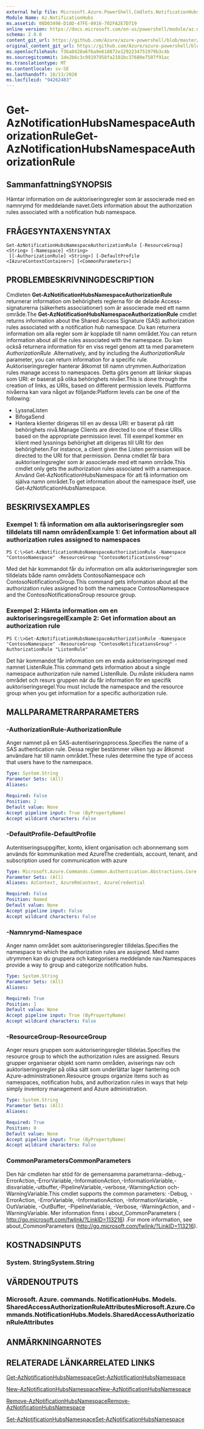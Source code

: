 ```yaml
---
external help file: Microsoft.Azure.PowerShell.Cmdlets.NotificationHubs.dll-Help.xml
Module Name: Az.NotificationHubs
ms.assetid: 08D03498-D18D-47FE-8916-702FA2E7D719
online version: https://docs.microsoft.com/en-us/powershell/module/az.notificationhubs/get-aznotificationhubsnamespaceauthorizationrule
schema: 2.0.0
content_git_url: https://github.com/Azure/azure-powershell/blob/master/src/NotificationHubs/NotificationHubs/help/Get-AzNotificationHubsNamespaceAuthorizationRule.md
original_content_git_url: https://github.com/Azure/azure-powershell/blob/master/src/NotificationHubs/NotificationHubs/help/Get-AzNotificationHubsNamespaceAuthorizationRule.md
ms.openlocfilehash: f3ba8428a6f6a9e618872e1292234751979b3c4b
ms.sourcegitcommit: 1de2b6c3c99197958fa2101bc37680e7507f91ac
ms.translationtype: MT
ms.contentlocale: sv-SE
ms.lasthandoff: 10/13/2020
ms.locfileid: "94262483"
---
```

# <span data-ttu-id="395dd-101">Get-AzNotificationHubsNamespaceAuthorizationRule</span><span class="sxs-lookup"><span data-stu-id="395dd-101">Get-AzNotificationHubsNamespaceAuthorizationRule</span></span>

## <span data-ttu-id="395dd-102">Sammanfattning</span><span class="sxs-lookup"><span data-stu-id="395dd-102">SYNOPSIS</span></span>
<span data-ttu-id="395dd-103">Hämtar information om de auktoriseringsregler som är associerade med en namnrymd för meddelande navet.</span><span class="sxs-lookup"><span data-stu-id="395dd-103">Gets information about the authorization rules associated with a notification hub namespace.</span></span>

## <span data-ttu-id="395dd-104">FRÅGESYNTAXEN</span><span class="sxs-lookup"><span data-stu-id="395dd-104">SYNTAX</span></span>

```
Get-AzNotificationHubsNamespaceAuthorizationRule [-ResourceGroup] <String> [-Namespace] <String>
 [[-AuthorizationRule] <String>] [-DefaultProfile <IAzureContextContainer>] [<CommonParameters>]
```

## <span data-ttu-id="395dd-105">PROBLEMBESKRIVNING</span><span class="sxs-lookup"><span data-stu-id="395dd-105">DESCRIPTION</span></span>
<span data-ttu-id="395dd-106">Cmdleten **Get-AzNotificationHubsNamespaceAuthorizationRule** returnerar information om behörighets reglerna för de delade Access-signaturerna (säkerhets associationer) som är associerade med ett namn område.</span><span class="sxs-lookup"><span data-stu-id="395dd-106">The **Get-AzNotificationHubsNamespaceAuthorizationRule** cmdlet returns information about the Shared Access Signature (SAS) authorization rules associated with a notification hub namespace.</span></span>
<span data-ttu-id="395dd-107">Du kan returnera information om alla regler som är kopplade till namn området.</span><span class="sxs-lookup"><span data-stu-id="395dd-107">You can return information about all the rules associated with the namespace.</span></span>
<span data-ttu-id="395dd-108">Du kan också returnera information för en viss regel genom att ta med parametern *AuthorizationRule* .</span><span class="sxs-lookup"><span data-stu-id="395dd-108">Alternatively, and by including the *AuthorizationRule* parameter, you can return information for a specific rule.</span></span>
<span data-ttu-id="395dd-109">Auktoriseringsregler hanterar åtkomst till namn utrymmen.</span><span class="sxs-lookup"><span data-stu-id="395dd-109">Authorization rules manage access to namespaces.</span></span>
<span data-ttu-id="395dd-110">Detta görs genom att länkar skapas som URI: er baserat på olika behörighets nivåer.</span><span class="sxs-lookup"><span data-stu-id="395dd-110">This is done through the creation of links, as URIs, based on different permission levels.</span></span>
<span data-ttu-id="395dd-111">Plattforms nivåerna kan vara något av följande:</span><span class="sxs-lookup"><span data-stu-id="395dd-111">Platform levels can be one of the following:</span></span> 
- <span data-ttu-id="395dd-112">Lyssna</span><span class="sxs-lookup"><span data-stu-id="395dd-112">Listen</span></span>
- <span data-ttu-id="395dd-113">Bifoga</span><span class="sxs-lookup"><span data-stu-id="395dd-113">Send</span></span>
- <span data-ttu-id="395dd-114">Hantera klienter dirigeras till en av dessa URI: er baserat på rätt behörighets nivå.</span><span class="sxs-lookup"><span data-stu-id="395dd-114">Manage Clients are directed to one of these URIs based on the appropriate permission level.</span></span>
<span data-ttu-id="395dd-115">Till exempel kommer en klient med lyssnings behörighet att dirigeras till URI för den behörigheten.</span><span class="sxs-lookup"><span data-stu-id="395dd-115">For instance, a client given the Listen permission will be directed to the URI for that permission.</span></span>
<span data-ttu-id="395dd-116">Denna cmdlet får bara auktoriseringsregler som är associerade med ett namn område.</span><span class="sxs-lookup"><span data-stu-id="395dd-116">This cmdlet only gets the authorization rules associated with a namespace.</span></span>
<span data-ttu-id="395dd-117">Använd Get-AzNotificationHubsNamespace för att få information om själva namn området.</span><span class="sxs-lookup"><span data-stu-id="395dd-117">To get information about the namespace itself, use Get-AzNotificationHubsNamespace.</span></span>

## <span data-ttu-id="395dd-118">BESKRIVS</span><span class="sxs-lookup"><span data-stu-id="395dd-118">EXAMPLES</span></span>

### <span data-ttu-id="395dd-119">Exempel 1: få information om alla auktoriseringsregler som tilldelats till namn områden</span><span class="sxs-lookup"><span data-stu-id="395dd-119">Example 1: Get information about all authorization rules assigned to namespaces</span></span>
```
PS C:\>Get-AzNotificationHubsNamespaceAuthorizationRule -Namespace "ContosoNamespace" -ResourceGroup "ContosoNotificationsGroup"
```

<span data-ttu-id="395dd-120">Med det här kommandot får du information om alla auktoriseringsregler som tilldelats både namn områdets ContosoNamespace och ContosoNotificationsGroup.</span><span class="sxs-lookup"><span data-stu-id="395dd-120">This command gets information about all the authorization rules assigned to both the namespace ContosoNamespace and the ContosoNotificationsGroup resource group.</span></span>

### <span data-ttu-id="395dd-121">Exempel 2: Hämta information om en auktoriseringsregel</span><span class="sxs-lookup"><span data-stu-id="395dd-121">Example 2: Get information about an authorization rule</span></span>
```
PS C:\>Get-AzNotificationHubsNamespaceAuthorizationRule -Namespace "ContosoNamespace" -ResourceGroup "ContosoNotificationsGroup" -AuthorizationRule "ListenRule"
```

<span data-ttu-id="395dd-122">Det här kommandot får information om en enda auktoriseringsregel med namnet ListenRule.</span><span class="sxs-lookup"><span data-stu-id="395dd-122">This command gets information about a single namespace authorization rule named ListenRule.</span></span>
<span data-ttu-id="395dd-123">Du måste inkludera namn området och resurs gruppen när du får information för en specifik auktoriseringsregel.</span><span class="sxs-lookup"><span data-stu-id="395dd-123">You must include the namespace and the resource group when you get information for a specific authorization rule.</span></span>

## <span data-ttu-id="395dd-124">MALLPARAMETRAR</span><span class="sxs-lookup"><span data-stu-id="395dd-124">PARAMETERS</span></span>

### <span data-ttu-id="395dd-125">-AuthorizationRule</span><span class="sxs-lookup"><span data-stu-id="395dd-125">-AuthorizationRule</span></span>
<span data-ttu-id="395dd-126">Anger namnet på en SAS-autentiseringsprocess.</span><span class="sxs-lookup"><span data-stu-id="395dd-126">Specifies the name of a SAS authentication rule.</span></span>
<span data-ttu-id="395dd-127">Dessa regler bestämmer vilken typ av åtkomst användare har till namn området.</span><span class="sxs-lookup"><span data-stu-id="395dd-127">These rules determine the type of access that users have to the namespace.</span></span>

```yaml
Type: System.String
Parameter Sets: (All)
Aliases:

Required: False
Position: 2
Default value: None
Accept pipeline input: True (ByPropertyName)
Accept wildcard characters: False
```

### <span data-ttu-id="395dd-128">-DefaultProfile</span><span class="sxs-lookup"><span data-stu-id="395dd-128">-DefaultProfile</span></span>
<span data-ttu-id="395dd-129">Autentiseringsuppgifter, konto, klient organisation och abonnemang som används för kommunikation med Azure</span><span class="sxs-lookup"><span data-stu-id="395dd-129">The credentials, account, tenant, and subscription used for communication with azure</span></span>

```yaml
Type: Microsoft.Azure.Commands.Common.Authentication.Abstractions.Core.IAzureContextContainer
Parameter Sets: (All)
Aliases: AzContext, AzureRmContext, AzureCredential

Required: False
Position: Named
Default value: None
Accept pipeline input: False
Accept wildcard characters: False
```

### <span data-ttu-id="395dd-130">-Namnrymd</span><span class="sxs-lookup"><span data-stu-id="395dd-130">-Namespace</span></span>
<span data-ttu-id="395dd-131">Anger namn området som auktoriseringsregler tilldelas.</span><span class="sxs-lookup"><span data-stu-id="395dd-131">Specifies the namespace to which the authorization rules are assigned.</span></span>
<span data-ttu-id="395dd-132">Med namn utrymmen kan du gruppera och kategorisera meddelande nav.</span><span class="sxs-lookup"><span data-stu-id="395dd-132">Namespaces provide a way to group and categorize notification hubs.</span></span>

```yaml
Type: System.String
Parameter Sets: (All)
Aliases:

Required: True
Position: 1
Default value: None
Accept pipeline input: True (ByPropertyName)
Accept wildcard characters: False
```

### <span data-ttu-id="395dd-133">-ResourceGroup</span><span class="sxs-lookup"><span data-stu-id="395dd-133">-ResourceGroup</span></span>
<span data-ttu-id="395dd-134">Anger resurs gruppen som auktoriseringsregler tilldelas.</span><span class="sxs-lookup"><span data-stu-id="395dd-134">Specifies the resource group to which the authorization rules are assigned.</span></span>
<span data-ttu-id="395dd-135">Resurs grupper organiserar objekt som namn områden, aviserings nav och auktoriseringsregler på olika sätt som underlättar lager hantering och Azure-administrationen.</span><span class="sxs-lookup"><span data-stu-id="395dd-135">Resource groups organize items such as namespaces, notification hubs, and authorization rules in ways that help simply inventory management and Azure administration.</span></span>

```yaml
Type: System.String
Parameter Sets: (All)
Aliases:

Required: True
Position: 0
Default value: None
Accept pipeline input: True (ByPropertyName)
Accept wildcard characters: False
```

### <span data-ttu-id="395dd-136">CommonParameters</span><span class="sxs-lookup"><span data-stu-id="395dd-136">CommonParameters</span></span>
<span data-ttu-id="395dd-137">Den här cmdleten har stöd för de gemensamma parametrarna:-debug,-ErrorAction,-ErrorVariable,-InformationAction,-InformationVariable,-disvariable,-utbuffer,-PipelineVariable,-verbose,-WarningAction och-WarningVariable.</span><span class="sxs-lookup"><span data-stu-id="395dd-137">This cmdlet supports the common parameters: -Debug, -ErrorAction, -ErrorVariable, -InformationAction, -InformationVariable, -OutVariable, -OutBuffer, -PipelineVariable, -Verbose, -WarningAction, and -WarningVariable.</span></span> <span data-ttu-id="395dd-138">Mer information finns i about_CommonParameters ( http://go.microsoft.com/fwlink/?LinkID=113216) .</span><span class="sxs-lookup"><span data-stu-id="395dd-138">For more information, see about_CommonParameters (http://go.microsoft.com/fwlink/?LinkID=113216).</span></span>

## <span data-ttu-id="395dd-139">KOSTNADS</span><span class="sxs-lookup"><span data-stu-id="395dd-139">INPUTS</span></span>

### <span data-ttu-id="395dd-140">System. String</span><span class="sxs-lookup"><span data-stu-id="395dd-140">System.String</span></span>

## <span data-ttu-id="395dd-141">VÄRDEN</span><span class="sxs-lookup"><span data-stu-id="395dd-141">OUTPUTS</span></span>

### <span data-ttu-id="395dd-142">Microsoft. Azure. commands. NotificationHubs. Models. SharedAccessAuthorizationRuleAttributes</span><span class="sxs-lookup"><span data-stu-id="395dd-142">Microsoft.Azure.Commands.NotificationHubs.Models.SharedAccessAuthorizationRuleAttributes</span></span>

## <span data-ttu-id="395dd-143">ANMÄRKNINGAR</span><span class="sxs-lookup"><span data-stu-id="395dd-143">NOTES</span></span>

## <span data-ttu-id="395dd-144">RELATERADE LÄNKAR</span><span class="sxs-lookup"><span data-stu-id="395dd-144">RELATED LINKS</span></span>

[<span data-ttu-id="395dd-145">Get-AzNotificationHubsNamespace</span><span class="sxs-lookup"><span data-stu-id="395dd-145">Get-AzNotificationHubsNamespace</span></span>](./Get-AzNotificationHubsNamespace.md)

[<span data-ttu-id="395dd-146">New-AzNotificationHubsNamespace</span><span class="sxs-lookup"><span data-stu-id="395dd-146">New-AzNotificationHubsNamespace</span></span>](./New-AzNotificationHubsNamespace.md)

[<span data-ttu-id="395dd-147">Remove-AzNotificationHubsNamespace</span><span class="sxs-lookup"><span data-stu-id="395dd-147">Remove-AzNotificationHubsNamespace</span></span>](./Remove-AzNotificationHubsNamespace.md)

[<span data-ttu-id="395dd-148">Set-AzNotificationHubsNamespace</span><span class="sxs-lookup"><span data-stu-id="395dd-148">Set-AzNotificationHubsNamespace</span></span>](./Set-AzNotificationHubsNamespace.md)



